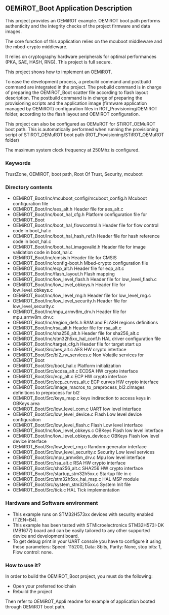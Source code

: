 ## <b>OEMiROT_Boot Application Description</b>

This project provides an OEMiROT example. OEMiROT boot path performs authenticity and the integrity checks of the project firmware and data
images.

The core function of this application relies on the mcuboot middleware and the mbed-crypto middleware.

It relies on cryptography hardware peripherals for optimal performances (PKA, SAE, HASH, RNG).
This project is full secure.

This project shows how to implement an OEMiROT.

To ease the development process, a prebuild command and postbuild command are integrated in the project.
The prebuild command is in charge of preparing the OEMiROT_Boot scatter file according to flash layout description.
The postbuild command is in charge of preparing the provisioning scripts and the application image
(firmware application managed by OEMiROT) configuration files in ROT_Provisioning/OEMiROT folder,
according to the flash layout and OEMiROT configuration.

This project can also be configured as OEMuROT for STiROT_OEMuROT boot path.
This is automatically performed when running the provisioning script of STiROT_OEMuROT boot path (ROT_Provisioning/STiROT_OEMuROT folder)

The maximum system clock frequency at 250Mhz is configured.

### <b>Keywords</b>

TrustZone, OEMiROT, boot path, Root Of Trust, Security, mcuboot

### <b>Directory contents</b>

  - OEMiROT_Boot/Inc/mcuboot_config/mcuboot_config.h Mcuboot configuration file
  - OEMiROT_Boot/Inc/aes_alt.h                       Header file for aes_alt.c
  - OEMiROT_Boot/Inc/boot_hal_cfg.h                  Platform configuration file for OEMiROT_Boot
  - OEMiROT_Boot/Inc/boot_hal_flowcontrol.h          Header file for flow control code in boot_hal.c
  - OEMiROT_Boot/Inc/boot_hal_hash_ref.h             Header file for hash reference code in boot_hal.c
  - OEMiROT_Boot/Inc/boot_hal_imagevalid.h           Header file for image validation code in boot_hal.c
  - OEMiROT_Boot/Inc/cmsis.h                         Header file for CMSIS
  - OEMiROT_Boot/Inc/config-boot.h                   Mbed-crypto configuration file
  - OEMiROT_Boot/Inc/ecp_alt.h                       Header file for ecp_alt.c
  - OEMiROT_Boot/Inc/flash_layout.h                  Flash mapping
  - OEMiROT_Boot/Inc/low_level_flash.h               Header file for low_level_flash.c
  - OEMiROT_Boot/Inc/low_level_obkeys.h              Header file for low_level_obkeys.c
  - OEMiROT_Boot/Inc/low_level_rng.h                 Header file for low_level_rng.c
  - OEMiROT_Boot/Inc/low_level_security.h            Header file for low_level_security.c
  - OEMiROT_Boot/Inc/mpu_armv8m_drv.h                Header file for mpu_armv8m_drv.c
  - OEMiROT_Boot/Inc/region_defs.h                   RAM and FLASH regions definitions
  - OEMiROT_Boot/Inc/rsa_alt.h                       Header file for rsa_alt.c
  - OEMiROT_Boot/Inc/sha256_alt.h                    Header file for sha256_alt.c
  - OEMiROT_Boot/Inc/stm32h5xx_hal_conf.h            HAL driver configuration file
  - OEMiROT_Boot/Inc/target_cfg.h                    Header file for target start up
  - OEMiROT_Boot/Src/aes_alt.c                       AES HW crypto interface
  - OEMiROT_Boot/Src/bl2_nv_services.c               Non Volatile services for OEMiROT_Boot
  - OEMiROT_Boot/Src/boot_hal.c                      Platform initialization
  - OEMiROT_Boot/Src/ecdsa_alt.c                     ECDSA HW crypto interface
  - OEMiROT_Boot/Src/ecp_alt.c                       ECP HW crypto interface
  - OEMiROT_Boot/Src/ecp_curves_alt.c                ECP curves HW crypto interface
  - OEMiROT_Boot/Src/image_macros_to_preprocess_bl2.cImages definitions to preprocess for bl2
  - OEMiROT_Boot/Src/keys_map.c                      keys indirection to access keys in OBKeys area
  - OEMiROT_Boot/Src/low_level_com.c                 UART low level interface
  - OEMiROT_Boot/Src/low_level_device.c              Flash Low level device configuration
  - OEMiROT_Boot/Src/low_level_flash.c               Flash Low level interface
  - OEMiROT_Boot/Inc/low_level_obkeys.c              OBKeys Flash low level interface
  - OEMiROT_Boot/Inc/low_level_obkeys_device.c       OBKeys Flash low level device interface
  - OEMiROT_Boot/Src/low_level_rng.c                 Random generator interface
  - OEMiROT_Boot/Src/low_level_security.c            Security Low level services
  - OEMiROT_Boot/Src/mpu_armv8m_drv.c                Mpu low level interface
  - OEMiROT_Boot/Src/rsa_alt.c                       RSA HW crypto interface
  - OEMiROT_Boot/Src/sha256_alt.c                    SHA256 HW crypto interface
  - OEMiROT_Boot/Src/startup_stm32h5xx.c             Startup file in c
  - OEMiROT_Boot/Src/stm32h5xx_hal_msp.c             HAL MSP module
  - OEMiROT_Boot/Src/system_stm32h5xx.c              System Init file
  - OEMiROT_Boot/Src/tick.c                          HAL Tick implementation

### <b>Hardware and Software environment</b>

  - This example runs on STM32H573xx devices with security enabled (TZEN=B4).
  - This example has been tested with STMicroelectronics STM32H573I-DK (MB1677)
    board and can be easily tailored to any other supported device
    and development board.
  - To get debug print in your UART console you have to configure it using these parameters:
    Speed: 115200, Data: 8bits, Parity: None, stop bits: 1, Flow control: none.


### <b>How to use it?</b>

In order to build the OEMiROT_Boot project, you must do the following:
 - Open your preferred toolchain
 - Rebuild the project

Then refer to OEMiROT_Appli readme for example of application booted through OEMiROT boot path.

